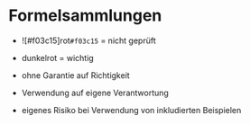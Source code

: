 # Formelsammlungen

- ![#f03c15]rot`#f03c15` = nicht geprüft
- dunkelrot = wichtig

- ohne Garantie auf Richtigkeit
- Verwendung auf eigene Verantwortung
- eigenes Risiko bei Verwendung von inkludierten Beispielen
